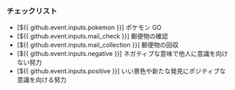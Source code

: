 ### チェックリスト
* [${{ github.event.inputs.pokemon }}] ポケモン GO
* [${{ github.event.inputs.mail_check }}] 郵便物の確認
* [${{ github.event.inputs.mail_collection }}] 郵便物の回収
* [${{ github.event.inputs.negative }}] ネガティブな意味で他人に意識を向けない努力
* [${{ github.event.inputs.positive }}] いい景色や新たな発見にポジティブな意識を向ける努力
